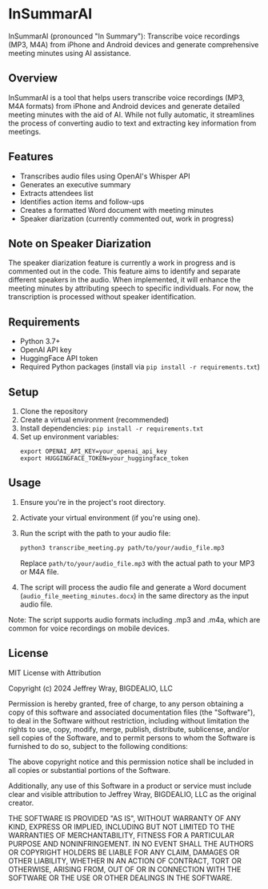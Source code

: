 # InSummarAI

InSummarAI (pronounced "In Summary"): Transcribe voice recordings (MP3, M4A) from iPhone and Android devices and generate comprehensive meeting minutes using AI assistance.

## Overview

InSummarAI is a tool that helps users transcribe voice recordings (MP3, M4A formats) from iPhone and Android devices and generate detailed meeting minutes with the aid of AI. While not fully automatic, it streamlines the process of converting audio to text and extracting key information from meetings.

## Features

- Transcribes audio files using OpenAI's Whisper API
- Generates an executive summary
- Extracts attendees list
- Identifies action items and follow-ups
- Creates a formatted Word document with meeting minutes
- Speaker diarization (currently commented out, work in progress)

## Note on Speaker Diarization

The speaker diarization feature is currently a work in progress and is commented out in the code. This feature aims to identify and separate different speakers in the audio. When implemented, it will enhance the meeting minutes by attributing speech to specific individuals. For now, the transcription is processed without speaker identification.

## Requirements

- Python 3.7+
- OpenAI API key
- HuggingFace API token
- Required Python packages (install via `pip install -r requirements.txt`)

## Setup

1. Clone the repository
2. Create a virtual environment (recommended)
3. Install dependencies: `pip install -r requirements.txt`
4. Set up environment variables:
   ```
   export OPENAI_API_KEY=your_openai_api_key
   export HUGGINGFACE_TOKEN=your_huggingface_token
   ```

## Usage

1. Ensure you're in the project's root directory.
2. Activate your virtual environment (if you're using one).
3. Run the script with the path to your audio file:

   ```bash
   python3 transcribe_meeting.py path/to/your/audio_file.mp3
   ```

   Replace `path/to/your/audio_file.mp3` with the actual path to your MP3 or M4A file.

4. The script will process the audio file and generate a Word document (`audio_file_meeting_minutes.docx`) in the same directory as the input audio file.

Note: The script supports audio formats including .mp3 and .m4a, which are common for voice recordings on mobile devices.

## License

MIT License with Attribution

Copyright (c) 2024 Jeffrey Wray, BIGDEALIO, LLC

Permission is hereby granted, free of charge, to any person obtaining a copy
of this software and associated documentation files (the "Software"), to deal
in the Software without restriction, including without limitation the rights
to use, copy, modify, merge, publish, distribute, sublicense, and/or sell
copies of the Software, and to permit persons to whom the Software is
furnished to do so, subject to the following conditions:

The above copyright notice and this permission notice shall be included in all
copies or substantial portions of the Software.

Additionally, any use of this Software in a product or service must include 
clear and visible attribution to Jeffrey Wray, BIGDEALIO, LLC as the original creator.

THE SOFTWARE IS PROVIDED "AS IS", WITHOUT WARRANTY OF ANY KIND, EXPRESS OR
IMPLIED, INCLUDING BUT NOT LIMITED TO THE WARRANTIES OF MERCHANTABILITY,
FITNESS FOR A PARTICULAR PURPOSE AND NONINFRINGEMENT. IN NO EVENT SHALL THE
AUTHORS OR COPYRIGHT HOLDERS BE LIABLE FOR ANY CLAIM, DAMAGES OR OTHER
LIABILITY, WHETHER IN AN ACTION OF CONTRACT, TORT OR OTHERWISE, ARISING FROM,
OUT OF OR IN CONNECTION WITH THE SOFTWARE OR THE USE OR OTHER DEALINGS IN THE
SOFTWARE.